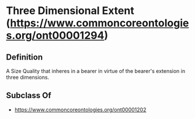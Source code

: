 # Three Dimensional Extent (https://www.commoncoreontologies.org/ont00001294)

## Definition
A Size Quality that inheres in a bearer in virtue of the bearer's extension in three dimensions.

## Subclass Of
- https://www.commoncoreontologies.org/ont00001202

